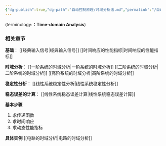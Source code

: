 ```yaml
---
{"dg-publish":true,"dg-path":"自动控制原理/时域分析法.md","permalink":"/自动控制原理/时域分析法/","dgPassFrontmatter":true,"noteIcon":"","created":"2024-04-16T13:01:27.305+08:00","updated":"2024-10-27T15:37:36.718+08:00"}
---
```


(terminology:**：Time-domain Analysis**)
### 相关章节
**基础**：
[[经典输入信号\|经典输入信号]]
[[时间响应的性能指标\|时间响应的性能指标]]

**时域分析**：
[[一阶系统的时域分析\|一阶系统的时域分析]]
[[二阶系统的时域分析\|二阶系统的时域分析]]
[[高阶系统的时域分析\|高阶系统的时域分析]]

**稳定性分析**：
[[线性系统稳定性分析\|线性系统稳定性分析]]

**稳态误差的计算**：
[[线性系统稳态误差计算\|线性系统稳态误差计算]]

**基本步骤**
1. 求传递函数
2. 求时间响应
3. 求动态性能指标

**具体实例**
[[电路的时域分析\|电路的时域分析]]

